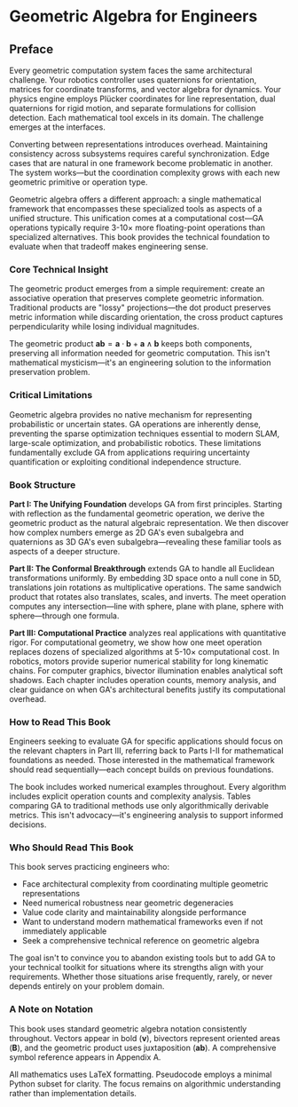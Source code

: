 # Geometric Algebra for Engineers

## Preface

Every geometric computation system faces the same architectural challenge. Your robotics controller uses quaternions for orientation, matrices for coordinate transforms, and vector algebra for dynamics. Your physics engine employs Plücker coordinates for line representation, dual quaternions for rigid motion, and separate formulations for collision detection. Each mathematical tool excels in its domain. The challenge emerges at the interfaces.

Converting between representations introduces overhead. Maintaining consistency across subsystems requires careful synchronization. Edge cases that are natural in one framework become problematic in another. The system works—but the coordination complexity grows with each new geometric primitive or operation type.

Geometric algebra offers a different approach: a single mathematical framework that encompasses these specialized tools as aspects of a unified structure. This unification comes at a computational cost—GA operations typically require 3-10× more floating-point operations than specialized alternatives. This book provides the technical foundation to evaluate when that tradeoff makes engineering sense.

### Core Technical Insight

The geometric product emerges from a simple requirement: create an associative operation that preserves complete geometric information. Traditional products are "lossy" projections—the dot product preserves metric information while discarding orientation, the cross product captures perpendicularity while losing individual magnitudes.

The geometric product $\mathbf{ab} = \mathbf{a} \cdot \mathbf{b} + \mathbf{a} \wedge \mathbf{b}$ keeps both components, preserving all information needed for geometric computation. This isn't mathematical mysticism—it's an engineering solution to the information preservation problem.

### Critical Limitations

Geometric algebra provides no native mechanism for representing probabilistic or uncertain states. GA operations are inherently dense, preventing the sparse optimization techniques essential to modern SLAM, large-scale optimization, and probabilistic robotics. These limitations fundamentally exclude GA from applications requiring uncertainty quantification or exploiting conditional independence structure.

### Book Structure

**Part I: The Unifying Foundation** develops GA from first principles. Starting with reflection as the fundamental geometric operation, we derive the geometric product as the natural algebraic representation. We then discover how complex numbers emerge as 2D GA's even subalgebra and quaternions as 3D GA's even subalgebra—revealing these familiar tools as aspects of a deeper structure.

**Part II: The Conformal Breakthrough** extends GA to handle all Euclidean transformations uniformly. By embedding 3D space onto a null cone in 5D, translations join rotations as multiplicative operations. The same sandwich product that rotates also translates, scales, and inverts. The meet operation computes any intersection—line with sphere, plane with plane, sphere with sphere—through one formula.

**Part III: Computational Practice** analyzes real applications with quantitative rigor. For computational geometry, we show how one meet operation replaces dozens of specialized algorithms at 5-10× computational cost. In robotics, motors provide superior numerical stability for long kinematic chains. For computer graphics, bivector illumination enables analytical soft shadows. Each chapter includes operation counts, memory analysis, and clear guidance on when GA's architectural benefits justify its computational overhead.

### How to Read This Book

Engineers seeking to evaluate GA for specific applications should focus on the relevant chapters in Part III, referring back to Parts I-II for mathematical foundations as needed. Those interested in the mathematical framework should read sequentially—each concept builds on previous foundations.

The book includes worked numerical examples throughout. Every algorithm includes explicit operation counts and complexity analysis. Tables comparing GA to traditional methods use only algorithmically derivable metrics. This isn't advocacy—it's engineering analysis to support informed decisions.

### Who Should Read This Book

This book serves practicing engineers who:
- Face architectural complexity from coordinating multiple geometric representations
- Need numerical robustness near geometric degeneracies
- Value code clarity and maintainability alongside performance
- Want to understand modern mathematical frameworks even if not immediately applicable
- Seek a comprehensive technical reference on geometric algebra

The goal isn't to convince you to abandon existing tools but to add GA to your technical toolkit for situations where its strengths align with your requirements. Whether those situations arise frequently, rarely, or never depends entirely on your problem domain.

### A Note on Notation

This book uses standard geometric algebra notation consistently throughout. Vectors appear in bold ($\mathbf{v}$), bivectors represent oriented areas ($\mathbf{B}$), and the geometric product uses juxtaposition ($\mathbf{ab}$). A comprehensive symbol reference appears in Appendix A.

All mathematics uses LaTeX formatting. Pseudocode employs a minimal Python subset for clarity. The focus remains on algorithmic understanding rather than implementation details.
